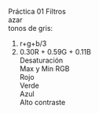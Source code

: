 Práctica 01 
Filtros   
azar  
tonos de gris:  
  1. r+g+b/3  
  2. 0.30R + 0.59G + 0.11B  
Desaturación  
Max y Min RGB  
Rojo  
Verde  
Azul  
Alto contraste  
